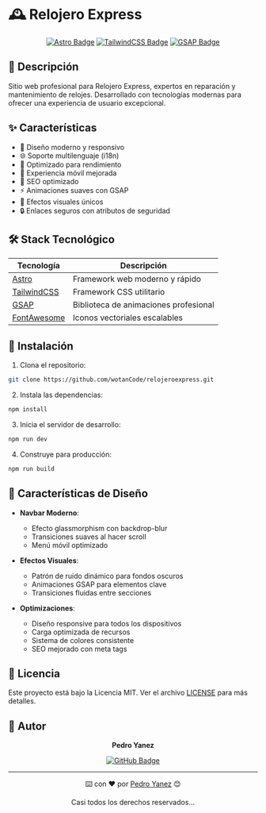 # 🕰️ Relojero Express

<div align="center">

[![Astro Badge](https://img.shields.io/badge/Astro-BC52EE?logo=astro&logoColor=fff&style=flat)](https://astro.build/)
[![TailwindCSS Badge](https://img.shields.io/badge/Tailwind%20CSS-06B6D4?logo=tailwindcss&logoColor=fff&style=flat)](https://tailwindcss.com/)
[![GSAP Badge](https://img.shields.io/badge/GSAP-88CE02?logo=greensock&logoColor=fff&style=flat)](https://greensock.com/gsap/)

</div>

## 📝 Descripción

Sitio web profesional para Relojero Express, expertos en reparación y mantenimiento de relojes. Desarrollado con tecnologías modernas para ofrecer una experiencia de usuario excepcional.

## ✨ Características

- 🎨 Diseño moderno y responsivo
- 🌐 Soporte multilenguaje (i18n)
- 🚀 Optimizado para rendimiento
- 📱 Experiencia móvil mejorada
- 🎯 SEO optimizado
- ⚡ Animaciones suaves con GSAP
- 🎵 Efectos visuales únicos
- 🔒 Enlaces seguros con atributos de seguridad

## 🛠️ Stack Tecnológico

<div align="center">

| Tecnología | Descripción |
|------------|-------------|
| [Astro](https://astro.build/) | Framework web moderno y rápido |
| [TailwindCSS](https://tailwindcss.com/) | Framework CSS utilitario |
| [GSAP](https://greensock.com/gsap/) | Biblioteca de animaciones profesional |
| [FontAwesome](https://fontawesome.com/) | Iconos vectoriales escalables |

</div>

## 🚀 Instalación

1. Clona el repositorio:
```bash
git clone https://github.com/wotanCode/relojeroexpress.git
```

2. Instala las dependencias:
```bash
npm install
```

3. Inicia el servidor de desarrollo:
```bash
npm run dev
```

4. Construye para producción:
```bash
npm run build
```

## 🎨 Características de Diseño

- **Navbar Moderno**: 
  - Efecto glassmorphism con backdrop-blur
  - Transiciones suaves al hacer scroll
  - Menú móvil optimizado

- **Efectos Visuales**:
  - Patrón de ruido dinámico para fondos oscuros
  - Animaciones GSAP para elementos clave
  - Transiciones fluidas entre secciones

- **Optimizaciones**:
  - Diseño responsive para todos los dispositivos
  - Carga optimizada de recursos
  - Sistema de colores consistente
  - SEO mejorado con meta tags

## 📄 Licencia

Este proyecto está bajo la Licencia MIT. Ver el archivo [LICENSE](LICENSE) para más detalles.

## 👤 Autor

<div align="center">

**Pedro Yanez**

[![GitHub Badge](https://img.shields.io/badge/GitHub-wotanCode-181717?logo=github&logoColor=fff&style=flat)](https://github.com/wotanCode)

</div>

---

<div align="center">

⌨️ con ❤️ por [Pedro Yanez](https://github.com/wotanCode) 😊
<p>Casi todos los derechos reservados...</p>

</div>
